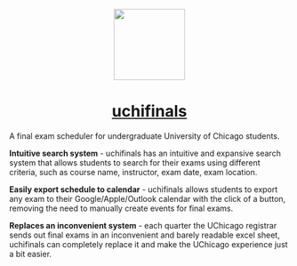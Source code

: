 <p align="center">
  <a href="uchifinals.vercel.app">
    <picture>
      <source media="(prefers-color-scheme: dark)" srcset="https://github.com/user-attachments/assets/b9917fe9-22ed-4dba-b26c-41c39003dbf7">
      <img src="https://github.com/user-attachments/assets/b9917fe9-22ed-4dba-b26c-41c39003dbf7" height="128">
    </picture>
    <h1 align="center">uchifinals</h1>
  </a>
</p>

A final exam scheduler for undergraduate University of Chicago students.

**Intuitive search system** - uchifinals has an intuitive and expansive search system that allows students to search for their exams using different criteria, such as course name, instructor, exam date, exam location.

**Easily export schedule to calendar** - uchifinals allows students to export any exam to their Google/Apple/Outlook calendar with the click of a button, removing the need to manually create events for final exams.

**Replaces an inconvenient system** - each quarter the UChicago registrar sends out final exams in an inconvenient and barely readable excel sheet, uchifinals can completely replace it and make the UChicago experience just a bit easier.
